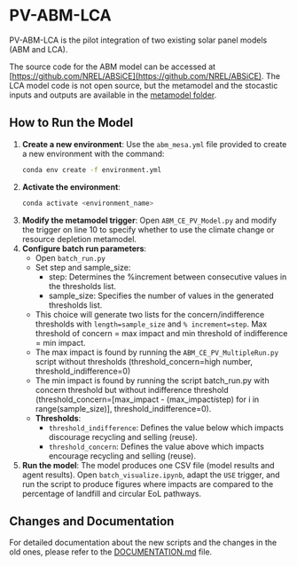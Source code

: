 # PV-ABM-LCA

PV-ABM-LCA is the pilot integration of two existing solar panel models (ABM and LCA).

The source code for the ABM model can be accessed at [https://github.com/NREL/ABSiCE](https://github.com/NREL/ABSiCE).
The LCA model code is not open source, but the metamodel and the stocastic inputs and outputs are available in the [metamodel folder](./metamodel).

## How to Run the Model

1. **Create a new environment**: Use the `abm_mesa.yml` file provided to create a new environment with the command:
   ```sh
   conda env create -f environment.yml
   ```
2. **Activate the environment**:
   ```sh
   conda activate <environment_name>
   ```
3. **Modify the metamodel trigger**: Open `ABM_CE_PV_Model.py` and modify the trigger on line 10 to specify whether to use the climate change or resource depletion metamodel.
4. **Configure batch run parameters**:
   - Open `batch_run.py` 
   - Set step and sample_size:
      - step: Determines the %increment between consecutive values in the thresholds list.
      - sample_size: Specifies the number of values in the generated thresholds list.
   - This choice will generate two lists for the concern/indifference thresholds with `length=sample_size` and `% increment=step`. Max threshold of concern = max impact and min threshold of indifference = min impact.
   - The max impact is found by running the `ABM_CE_PV_MultipleRun.py` script without thresholds (threshold_concern=high number, threshold_indifference=0)
   - The min impact is found by running the script batch_run.py with concern threshold but without indifference threshold (threshold_concern=[max_impact - (max_impact*i*step) for i in range(sample_size)], threshold_indifference=0).
   - **Thresholds**:
     - `threshold_indifference`: Defines the value below which impacts discourage recycling and selling (reuse).
     - `threshold_concern`: Defines the value above which impacts encourage recycling and selling (reuse).
5. **Run the model**: The model produces one CSV file (model results and agent results). Open `batch_visualize.ipynb`, adapt the `USE` trigger, and run the script to produce figures where impacts are compared to the percentage of landfill and circular EoL pathways.

## Changes and Documentation
For detailed documentation about the new scripts and the changes in the old ones, please refer to the [DOCUMENTATION.md](DOCUMENTATION.md) file.

